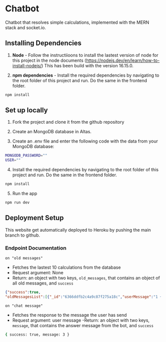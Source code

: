 # Chatbot
Chatbot that resolves simple calculations, implemented with the MERN stack and socket.io.

## Installing Dependencies

1. **Node** - Follow the instructiioons to install the lastest version of node for this project in the node documents (https://nodejs.dev/en/learn/how-to-install-nodejs/)
This has been build with the version 16.15.0.


2. **npm dependencies** - Install the required dependencies by navigating to the root folder of this project and run. Do the same in the frontend folder.

```bash
npm install
```

## Set up locally

1. Fork the project and clone it from the github repository

2. Create an MongoDB database in Altas.

3. Create an .env file and enter the following code with the data from your MongoDB database:

```bash
MONGODB_PASSWORD=""
USER=""
```

4. Install the required dependencies by navigating to the root folder of this project and run. Do the same in the frontend folder.

```bash
npm install
```

5. Run the app

```bash
npm run dev
```

## Deployment Setup

This website get automatically deployed to Heroku by pushing the main branch to github.

### Endpoint Documentation

`on "old messages"`

- Fetches the lastest 10 calculations from the database
- Request argument: None
- Return: an object with two keys, `old_messages`, that contains an object of all old messages, and `success`

```json
{"success":true,
"oldMessagesList":[{"_id":"6366ddfb2c4a9c87f275a18c","userMessage":"1 + 2","botAnswer":"3","createdAt":"2022-11-05T22:04:43.816Z","updatedAt":"2022-11-05T22:04:43.816Z","__v":0},{"_id":"6366de042c4a9c87f275a18f","userMessage":"2 * 4","botAnswer":"8","createdAt":"2022-11-05T22:04:52.982Z","updatedAt":"2022-11-05T22:04:52.982Z","__v":0}]}

```

`on "chat message"`

- Fetches the response to the message the user has send
- Request argument: user message
-Return: an object with two keys, `message`, that contains the answer message from the bot, and `success`

```bash
{ success: true, message: 3 }
```
